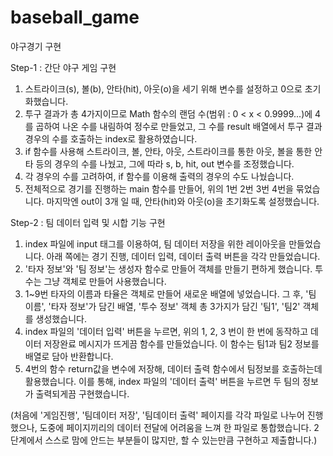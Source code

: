 # baseball_game
야구경기 구현

Step-1 : 간단 야구 게임 구현
1. 스트라이크(s), 볼(b), 안타(hit), 아웃(o)을 세기 위해 변수를 설정하고 0으로 초기화했습니다.
2. 투구 결과가 총 4가지이므로 Math 함수의 랜덤 수(범위 : 0 < x < 0.9999...)에 4를 곱하여 나온 수를 내림하여 정수로 만들었고, 그 수를 result 배열에서 투구 결과 경우의 수를 호출하는 index로 활용하였습니다.
3. if 함수를 사용해 스트라이크, 볼, 안타, 아웃, 스트라이크를 통한 아웃, 볼을 통한 안타 등의 경우의 수를 나눴고, 그에 따라 s, b, hit, out 변수를 조정했습니다.
4. 각 경우의 수를 고려하여, if 함수를 이용해 출력의 경우의 수도 나눴습니다.
5. 전체적으로 경기를 진행하는 main 함수를 만들어, 위의 1번 2번 3번 4번을 묶었습니다. 마지막엔 out이 3개 일 때, 안타(hit)와 아웃(o)을 초기화도록 설정했습니다.

Step-2 : 팀 데이터 입력 및 시합 기능 구현
1. index 파일에 input 태그를 이용하여, 팀 데이터 저장을 위한 레이아웃을 만들었습니다. 아래 쪽에는 경기 진행, 데이터 입력, 데이터 출력 버튼을 각각 만들었습니다.
2. '타자 정보'와 '팀 정보'는 생성자 함수로 만들어 객체를 만들기 편하게 했습니다. 투수는 그냥 객체로 만들어 사용했습니다.
3. 1~9번 타자의 이름과 타율은 객체로 만들어 새로운 배열에 넣었습니다. 그 후, '팀 이름', '타자 정보'가 담긴 배열, '투수 정보' 객체 총 3가지가 담긴 '팀1', '팀2' 객체를 생성했습니다.
4. index 파일의 '데이터 입력' 버튼을 누르면, 위의 1, 2, 3 번이 한 번에 동작하고 데이터 저장완료 메시지가 뜨게끔 함수를 만들었습니다. 이 함수는 팀1과 팀2 정보를 배열로 담아 반환합니다.
5. 4번의 함수 return값을 변수에 저장해, 데이터 출력 함수에서 팀정보를 호출하는데 활용했습니다. 이를 통해, index 파일의 '데이터 출력' 버튼을 누르면 두 팀의 정보가 출력되게끔 구현했습니다.


(처음에 '게임진행', '팀데이터 저장', '팀데이터 출력' 페이지를 각각 파일로 나누어 진행했으나, 도중에 페이지끼리의 데이터 전달에 어려움을 느껴 한 파일로 통합했습니다. 2단계에서 스스로 맘에 안드는 부분들이 많지만, 할 수 있는만큼 구현하고 제출합니다.)